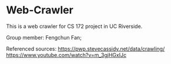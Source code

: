 # Web-Crawler

This is a web crawler for CS 172 project in UC Riverside.

Group member:
Fengchun Fan; 

Referenced sources:
https://pwp.stevecassidy.net/data/crawling/
https://www.youtube.com/watch?v=m_3gjHGxIJc
